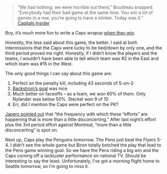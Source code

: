 > “We had nothing; we were horrible out there,” Boudreau snapped.
> “Everybody had their bad game at the same time. You win a lot of games
> in a row, you’re going to have a stinker. Today was it.”\
> [Capitals
> Insider](http://voices.washingtonpost.com/capitalsinsider/2009/02/avs_4_caps_1.html)

Boy, it’s much more fun to write a Caps wrapup [when they
win](http://devhawk.net/2009/02/19/Caps+4+Canadians+3+SO.aspx).

Honestly, the less said about this game, the better. I said at both
intermissions that the Caps were lucky to be tied/down by only one, and
the third period proved me right. Honestly, if I didn’t know the players
and the teams, I wouldn’t have been able to tell which team was \#2 in
the East and which team was \#15 in the West.

The only good things I can say about this game are:

1.  Perfect on the penalty kill, including 43 seconds of 5-on-3
2.  [Backstrom’s
    goal](http://www.nhl.tv/team/console.jsp?hlg=20082009,2,871&event=WSH208)
    was nice
3.  Much better on faceoffs – as a team, we won 60% of them. Only
    Nylander was below 50%. Steckel won 9 of 10
4.  Err, did I mention the Caps were perfect on the PK?

[Japers pointed
out](http://www.japersrink.com/2009/2/20/766648/recap-avs-4-caps-1) that
“the frequency with which these “efforts” are happening that is more
than a little disconcerting.” After last night’s effort plus the 3rd
period effort against Montreal, “more than a little disconcerting” is
spot on.

Next up, Caps play the Penguins tomorrow. The Pens just beat the Flyers
5-4. I didn’t see the whole game but Biron totally botched the play that
lead to the Pens game winning goal. So we have the Pens riding a big win
and the Caps coming off a lackluster performance on national TV. Should
be interesting to say the least. Unfortunately, I’ve got a morning
flight home to Seattle tomorrow, so I’m going to miss it.
